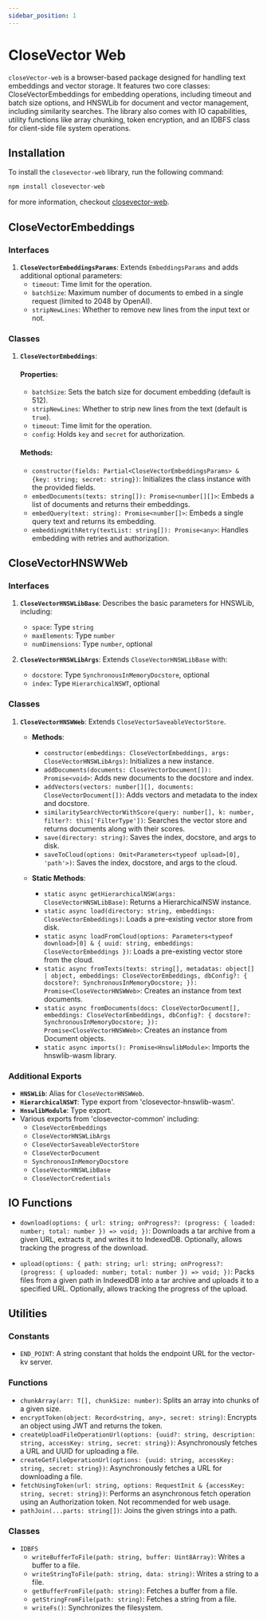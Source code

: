 ```yaml
---
sidebar_position: 1
---
```


# CloseVector Web

`closeVector-web` is a browser-based package designed for handling text embeddings and vector storage. It features two core classes: CloseVectorEmbeddings for embedding operations, including timeout and batch size options, and HNSWLib for document and vector management, including similarity searches. The library also comes with IO capabilities, utility functions like array chunking, token encryption, and an IDBFS class for client-side file system operations.

## Installation

To install the `closevector-web` library, run the following command:

```bash
npm install closevector-web
```

for more information, checkout [closevector-web](https://www.npmjs.com/package/closevector-web).

## CloseVectorEmbeddings

### Interfaces

1. **`CloseVectorEmbeddingsParams`**: Extends `EmbeddingsParams` and adds additional optional parameters:
   - `timeout`: Time limit for the operation.
   - `batchSize`: Maximum number of documents to embed in a single request (limited to 2048 by OpenAI).
   - `stripNewLines`: Whether to remove new lines from the input text or not.

### Classes

1. **`CloseVectorEmbeddings`**:

   #### Properties:
   - `batchSize`: Sets the batch size for document embedding (default is 512).
   - `stripNewLines`: Whether to strip new lines from the text (default is `true`).
   - `timeout`: Time limit for the operation.
   - `config`: Holds `key` and `secret` for authorization.

   #### Methods:
   - `constructor(fields: Partial<CloseVectorEmbeddingsParams> & {key: string; secret: string})`: Initializes the class instance with the provided fields.
   - `embedDocuments(texts: string[]): Promise<number[][]>`: Embeds a list of documents and returns their embeddings.
   - `embedQuery(text: string): Promise<number[]>`: Embeds a single query text and returns its embedding.
   - `embeddingWithRetry(textList: string[]): Promise<any>`: Handles embedding with retries and authorization.

## CloseVectorHNSWWeb

### Interfaces

1. **`CloseVectorHNSWLibBase`**: Describes the basic parameters for HNSWLib, including:
    - `space`: Type `string`
    - `maxElements`: Type `number`
    - `numDimensions`: Type `number`, optional

2. **`CloseVectorHNSWLibArgs`**: Extends `CloseVectorHNSWLibBase` with:
    - `docstore`: Type `SynchronousInMemoryDocstore`, optional
    - `index`: Type `HierarchicalNSWT`, optional

### Classes

1. **`CloseVectorHNSWWeb`**: Extends `CloseVectorSaveableVectorStore`.
    - **Methods**:
        - `constructor(embeddings: CloseVectorEmbeddings, args: CloseVectorHNSWLibArgs)`: Initializes a new instance.
        - `addDocuments(documents: CloseVectorDocument[]): Promise<void>`: Adds new documents to the docstore and index.
        - `addVectors(vectors: number[][], documents: CloseVectorDocument[])`: Adds vectors and metadata to the index and docstore.
        - `similaritySearchVectorWithScore(query: number[], k: number, filter?: this['FilterType'])`: Searches the vector store and returns documents along with their scores.
        - `save(directory: string)`: Saves the index, docstore, and args to disk.
        - `saveToCloud(options: Omit<Parameters<typeof upload>[0], 'path'>)`: Saves the index, docstore, and args to the cloud.
        
    - **Static Methods**:
        - `static async getHierarchicalNSW(args: CloseVectorHNSWLibBase)`: Returns a HierarchicalNSW instance.
        - `static async load(directory: string, embeddings: CloseVectorEmbeddings)`: Loads a pre-existing vector store from disk.
        - `static async loadFromCloud(options: Parameters<typeof download>[0] & { uuid: string, embeddings: CloseVectorEmbeddings })`: Loads a pre-existing vector store from the cloud.
        - `static async fromTexts(texts: string[], metadatas: object[] | object, embeddings: CloseVectorEmbeddings, dbConfig?: { docstore?: SynchronousInMemoryDocstore; }): Promise<CloseVectorHNSWWeb>`: Creates an instance from text documents.
        - `static async fromDocuments(docs: CloseVectorDocument[], embeddings: CloseVectorEmbeddings, dbConfig?: { docstore?: SynchronousInMemoryDocstore; }): Promise<CloseVectorHNSWWeb>`: Creates an instance from Document objects.
        - `static async imports(): Promise<HnswlibModule>`: Imports the hnswlib-wasm library.

### Additional Exports

- **`HNSWLib`**: Alias for `CloseVectorHNSWWeb`.
- **`HierarchicalNSWT`**: Type export from 'closevector-hnswlib-wasm'.
- **`HnswlibModule`**: Type export.
- Various exports from 'closevector-common' including:
    - `CloseVectorEmbeddings`
    - `CloseVectorHNSWLibArgs`
    - `CloseVectorSaveableVectorStore`
    - `CloseVectorDocument`
    - `SynchronousInMemoryDocstore`
    - `CloseVectorHNSWLibBase`
    - `CloseVectorCredentials`

## IO Functions

- `download(options: { url: string; onProgress?: (progress: { loaded: number; total: number }) => void; })`: Downloads a tar archive from a given URL, extracts it, and writes it to IndexedDB. Optionally, allows tracking the progress of the download.
  
- `upload(options: { path: string; url: string; onProgress?: (progress: { uploaded: number; total: number }) => void; })`: Packs files from a given path in IndexedDB into a tar archive and uploads it to a specified URL. Optionally, allows tracking the progress of the upload.

## Utilities

### Constants

- `END_POINT`: A string constant that holds the endpoint URL for the vector-kv server.

### Functions

- `chunkArray(arr: T[], chunkSize: number)`: Splits an array into chunks of a given size.
- `encryptToken(object: Record<string, any>, secret: string)`: Encrypts an object using JWT and returns the token.
- `createUploadFileOperationUrl(options: {uuid?: string, description: string, accessKey: string, secret: string})`: Asynchronously fetches a URL and UUID for uploading a file.
- `createGetFileOperationUrl(options: {uuid: string, accessKey: string, secret: string})`: Asynchronously fetches a URL for downloading a file.
- `fetchUsingToken(url: string, options: RequestInit & {accessKey: string, secret: string})`: Performs an asynchronous fetch operation using an Authorization token. Not recommended for web usage.
- `pathJoin(...parts: string[])`: Joins the given strings into a path.

### Classes

- `IDBFS`
  - `writeBufferToFile(path: string, buffer: Uint8Array)`: Writes a buffer to a file.
  - `writeStringToFile(path: string, data: string)`: Writes a string to a file.
  - `getBufferFromFile(path: string)`: Fetches a buffer from a file.
  - `getStringFromFile(path: string)`: Fetches a string from a file.
  - `writeFs()`: Synchronizes the filesystem.